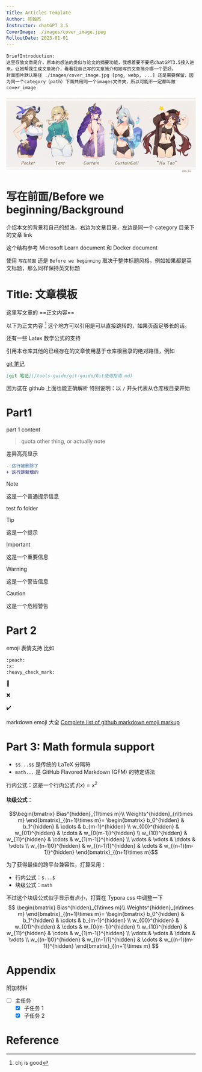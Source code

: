 ```yaml
---
Title: Articles Template
Author: 陈翰杰
Instructor: chatGPT 3.5
CoverImage: ./images/cover_image.jpeg
RolloutDate: 2023-01-01
---
```


```
BriefIntroduction: 
这里存放文章简介，原本的想法的类似与论文的摘要功能，我想着要不要把chatGPT3.5接入进来。让她帮我生成文章简介，看看我自己写的文章简介和她写的文章简介哪一个更好。
封面图片默认路径 ./images/cover_image.jpg [png, webp, ...] 还是需要保留，因为同一个category（path）下面共用同一个images文件夹，所以可能不一定都叫做cover_image
```

<!-- split -->

![cover image](./images/cover_image.jpeg)

# 写在前面/Before we beginning/Background

介绍本文的背景和自己的想法，右边为文章目录，左边是同一个 category 目录下的文章 link 

这个结构参考 Microsoft Learn document 和 Docker document

使用 `写在前面` 还是 `Before we beginning` 取决于整体标题风格，例如如果都是英文标题，那么同样保持英文标题

# Title: 文章模板

这里写文章的 ==正文内容==

以下为正文内容 [^引用 1] 这个地方可以引用是可以直接跳转的，如果页面足够长的话。

还有一些 Latex 数学公式的支持

引用本仓库其他的已经存在的文章使用基于仓库根目录的绝对路径，例如

[git 笔记](/tools-guide/git-guide/Git使用指南.md)

```markdown
[git 笔记](/tools-guide/git-guide/Git使用指南.md)
```

因为这在 github 上面也能正确解析 特别说明：以 `/` 开头代表从仓库根目录开始

# Part1

part 1 content

> quota other thing, or actually note

差异高亮显示

```diff
- 这行被删除了
+ 这行是新增的
```

> [!NOTE]
> 这是一个普通提示信息
>
> test fo folder

> [!TIP]
> 这是一个提示

> [!IMPORTANT]
> 这是一个重要信息

> [!WARNING]
> 这是一个警告信息

> [!CAUTION] 
> 这是一个危险警告

# Part 2

emoji 表情支持 比如

```emoji
:peach:
:x:
:heavy_check_mark:
```

:peach:

:x:

:heavy_check_mark:

markdown emoji 大全 [Complete list of github markdown emoji markup](https://gist.github.com/rxaviers/7360908)

# Part 3: Math formula support

- `$$...$$` 是传统的 LaTeX 分隔符
- `math...` 是 GitHub Flavored Markdown (GFM) 的特定语法

行内公式：这是一个行内公式 $f(x) = x^2$

#### 块级公式：

````math
\begin{bmatrix}
Bias^{hidden}_{1\times m}\\
Weights^{hidden}_{n\times m}
\end{bmatrix}_{(n+1)\times m}=
\begin{bmatrix}
b_0^{hidden} & b_1^{hidden} & \cdots & b_{m-1}^{hidden} \\
w_{00}^{hidden} & w_{01}^{hidden} & \cdots & w_{0(m-1)}^{hidden} \\
w_{10}^{hidden} & w_{11}^{hidden} & \cdots & w_{1(m-1)}^{hidden} \\
\vdots & \vdots & \ddots & \vdots \\
w_{(n-1)0}^{hidden} & w_{(n-1)1}^{hidden} & \cdots & w_{(n-1)(m-1)}^{hidden}
\end{bmatrix}_{(n+1)\times m}
````

为了获得最佳的跨平台兼容性，打算采用：

- 行内公式：`$...$`
- 块级公式：```` math ````

不过这个块级公式似乎显示有点小，打算在 Typora css 中调整一下
$$
\begin{bmatrix}
Bias^{hidden}_{1\times m}\\
Weights^{hidden}_{n\times m}
\end{bmatrix}_{(n+1)\times m}=
\begin{bmatrix}
b_0^{hidden} & b_1^{hidden} & \cdots & b_{m-1}^{hidden} \\
w_{00}^{hidden} & w_{01}^{hidden} & \cdots & w_{0(m-1)}^{hidden} \\
w_{10}^{hidden} & w_{11}^{hidden} & \cdots & w_{1(m-1)}^{hidden} \\
\vdots & \vdots & \ddots & \vdots \\
w_{(n-1)0}^{hidden} & w_{(n-1)1}^{hidden} & \cdots & w_{(n-1)(m-1)}^{hidden}
\end{bmatrix}_{(n+1)\times m}
$$


# Appendix

附加材料

- [ ] 主任务
  - [x] 子任务 1
  - [x] 子任务 2

# Reference

[^引用 1]: chj is good